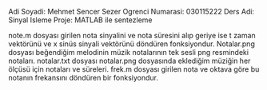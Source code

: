 Adi Soyadi: Mehmet Sencer Sezer
Ogrenci Numarasi: 030115222
Ders Adi: Sinyal Isleme
Proje: MATLAB ile sentezleme
                 
note.m dosyası girilen nota sinyalini ve nota süresini alıp geriye ise t zaman vektörünü ve x sinüs sinyali vektörünü döndüren fonksiyondur.
Notalar.png dosyası beğendiğim melodinin müzik notalarının tek sesli png resmindeki notaları.
notalar.txt dosyası notalar.png dosyasında eklediğim müziğin her ölçüsü için notaları ve süreleri.
frek.m dosyası girilen nota ve oktava göre bu notanın frekansını döndüren bir fonksiyondur. 
